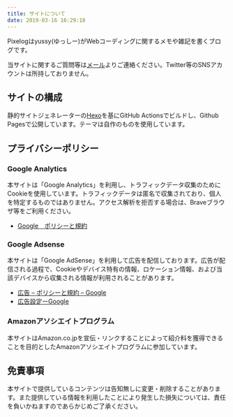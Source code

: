 ```yaml
---
title: サイトについて
date: 2019-03-16 16:29:18
---
```


Pixelogはyussy(ゆっしー)がWebコーディングに関するメモや雑記を書くブログです。

当サイトに関するご質問等は[メール](mailto:pixelog-contact@yahoo.co.jp)よりご連絡ください。Twitter等のSNSアカウントは所持しておりません。


## サイトの構成

静的サイトジェネレーターの[Hexo](https://hexo.io/)を基にGitHub Actionsでビルドし、Github Pagesで公開しています。テーマは自作のものを使用しています。



## プライバシーポリシー

### Google Analytics

本サイトは「Google Analytics」を利用し、トラフィックデータ収集のためにCookieを使用しています。トラフィックデータは匿名で収集されており、個人を特定するものではありません。アクセス解析を拒否する場合は、Braveブラウザ等をご利用ください。

- [Google　ポリシーと規約](https://marketingplatform.google.com/about/analytics/terms/jp/)

### Google Adsense

本サイトは「Google AdSense」を利用して広告を配信しております。広告が配信される過程で、Cookieやデバイス特有の情報、ロケーション情報、および当該デバイスから収集される情報が利用されることがあります。

- [広告 – ポリシーと規約 – Google](https://policies.google.com/technologies/ads?gl=jp)
- [広告設定ーGoogle](https://adssettings.google.com/authenticated)

### Amazonアソシエイトプログラム

本サイトはAmazon.co.jpを宣伝・リンクすることによって紹介料を獲得できることを目的としたAmazonアソシエイトプログラムに参加しています。


## 免責事項

本サイトで提供しているコンテンツは告知無しに変更・削除することがあります。また提供している情報を利用したことにより発生した損失については、責任を負いかねますのであらかじめご了承ください。
